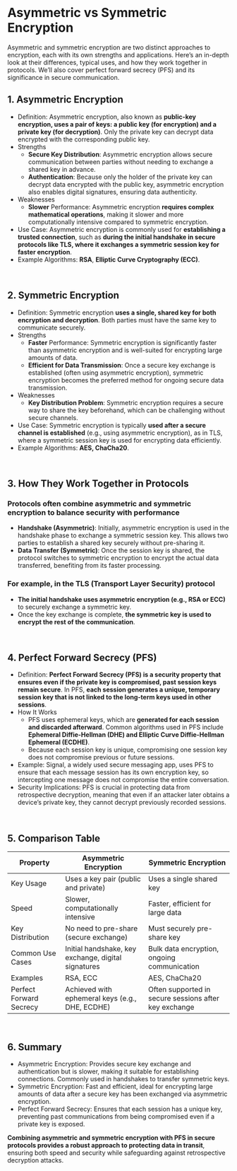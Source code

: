 <br>

# Asymmetric vs Symmetric Encryption
Asymmetric and symmetric encryption are two distinct approaches to encryption, each with its own strengths and applications. Here’s an in-depth look at their differences, typical uses, and how they work together in protocols. We’ll also cover perfect forward secrecy (PFS) and its significance in secure communication.

## 1. Asymmetric Encryption
  - Definition: Asymmetric encryption, also known as **public-key encryption, uses a pair of keys: a public key (for encryption) and a private key (for decryption)**. Only the private key can decrypt data encrypted with the corresponding public key.
  - Strengths
    - **Secure Key Distribution**: Asymmetric encryption allows secure communication between parties without needing to exchange a shared key in advance.
    - **Authentication**: Because only the holder of the private key can decrypt data encrypted with the public key, asymmetric encryption also enables digital signatures, ensuring data authenticity.
  - Weaknesses
    - **Slower** Performance: Asymmetric encryption **requires complex mathematical operations**, making it slower and more computationally intensive compared to symmetric encryption.
  - Use Case: Asymmetric encryption is commonly used for **establishing a trusted connection**, such as **during the initial handshake in secure protocols like TLS, where it exchanges a symmetric session key for faster encryption**.
  - Example Algorithms: **RSA**, **Elliptic Curve Cryptography (ECC)**.  
<br>

## 2. Symmetric Encryption
  - Definition: Symmetric encryption **uses a single, shared key for both encryption and decryption**. Both parties must have the same key to communicate securely.
  - Strengths
    - **Faster** Performance: Symmetric encryption is significantly faster than asymmetric encryption and is well-suited for encrypting large amounts of data.
    - **Efficient for Data Transmission**: Once a secure key exchange is established (often using asymmetric encryption), symmetric encryption becomes the preferred method for ongoing secure data transmission.
  - Weaknesses
    - **Key Distribution Problem**: Symmetric encryption requires a secure way to share the key beforehand, which can be challenging without secure channels.
  - Use Case: Symmetric encryption is typically **used after a secure channel is established** (e.g., using asymmetric encryption), as in TLS, where a symmetric session key is used for encrypting data efficiently.
  - Example Algorithms: **AES, ChaCha20**.  
<br>

## 3. How They Work Together in Protocols

### Protocols often combine asymmetric and symmetric encryption to balance security with performance
  - **Handshake (Asymmetric)**: Initially, asymmetric encryption is used in the handshake phase to exchange a symmetric session key. This allows two parties to establish a shared key securely without pre-sharing it.
  - **Data Transfer (Symmetric)**: Once the session key is shared, the protocol switches to symmetric encryption to encrypt the actual data transferred, benefiting from its faster processing.

### For example, in the TLS (Transport Layer Security) protocol
  - **The initial handshake uses asymmetric encryption (e.g., RSA or ECC)** to securely exchange a symmetric key.
  - Once the key exchange is complete, **the symmetric key is used to encrypt the rest of the communication**.  
<br>

## 4. Perfect Forward Secrecy (PFS)
  - Definition: **Perfect Forward Secrecy (PFS) is a security property that ensures even if the private key is compromised, past session keys remain secure**. In PFS, **each session generates a unique, temporary session key that is not linked to the long-term keys used in other sessions**.
  - How It Works
    - PFS uses ephemeral keys, which are **generated for each session and discarded afterward**. Common algorithms used in PFS include **Ephemeral Diffie-Hellman (DHE) and Elliptic Curve Diffie-Hellman Ephemeral (ECDHE)**.
    - Because each session key is unique, compromising one session key does not compromise previous or future sessions.
  - Example: Signal, a widely used secure messaging app, uses PFS to ensure that each message session has its own encryption key, so intercepting one message does not compromise the entire conversation.
  - Security Implications: PFS is crucial in protecting data from retrospective decryption, meaning that even if an attacker later obtains a device’s private key, they cannot decrypt previously recorded sessions.  
<br>

## 5. Comparison Table

| Property | Asymmetric Encryption | Symmetric Encryption |
| -------- | --------------------- | -------------------- |
| Key Usage | Uses a key pair (public and private) | Uses a single shared key |
| Speed | Slower, computationally intensive | Faster, efficient for large data |
| Key Distribution | No need to pre-share (secure exchange) | Must securely pre-share key |
| Common Use Cases | Initial handshake, key exchange, digital signatures | Bulk data encryption, ongoing communication |
| Examples | RSA, ECC | AES, ChaCha20 |
| Perfect Forward Secrecy | Achieved with ephemeral keys (e.g., DHE, ECDHE) | Often supported in secure sessions after key exchange |
  
<br>

## 6. Summary
  - Asymmetric Encryption: Provides secure key exchange and authentication but is slower, making it suitable for establishing connections. Commonly used in handshakes to transfer symmetric keys.
  - Symmetric Encryption: Fast and efficient, ideal for encrypting large amounts of data after a secure key has been exchanged via asymmetric encryption.
  - Perfect Forward Secrecy: Ensures that each session has a unique key, preventing past communications from being compromised even if a private key is exposed.

**Combining asymmetric and symmetric encryption with PFS in secure protocols provides a robust approach to protecting data in transit**, ensuring both speed and security while safeguarding against retrospective decryption attacks.  
<br>